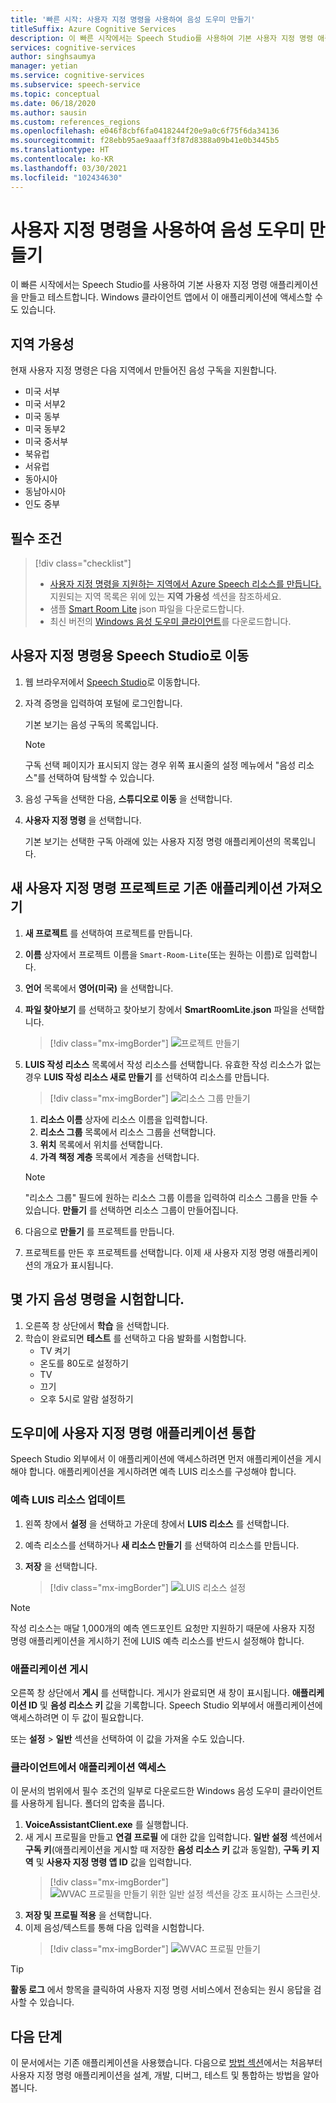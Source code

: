 ```yaml
---
title: '빠른 시작: 사용자 지정 명령을 사용하여 음성 도우미 만들기'
titleSuffix: Azure Cognitive Services
description: 이 빠른 시작에서는 Speech Studio를 사용하여 기본 사용자 지정 명령 애플리케이션을 만들고 테스트합니다.
services: cognitive-services
author: singhsaumya
manager: yetian
ms.service: cognitive-services
ms.subservice: speech-service
ms.topic: conceptual
ms.date: 06/18/2020
ms.author: sausin
ms.custom: references_regions
ms.openlocfilehash: e046f8cbf6fa0418244f20e9a0c6f75f6da34136
ms.sourcegitcommit: f28ebb95ae9aaaff3f87d8388a09b41e0b3445b5
ms.translationtype: HT
ms.contentlocale: ko-KR
ms.lasthandoff: 03/30/2021
ms.locfileid: "102434630"
---
```

# <a name="create-a-voice-assistant-using-custom-commands"></a>사용자 지정 명령을 사용하여 음성 도우미 만들기

이 빠른 시작에서는 Speech Studio를 사용하여 기본 사용자 지정 명령 애플리케이션을 만들고 테스트합니다. Windows 클라이언트 앱에서 이 애플리케이션에 액세스할 수도 있습니다.

## <a name="region-availability"></a>지역 가용성
현재 사용자 지정 명령은 다음 지역에서 만들어진 음성 구독을 지원합니다.
* 미국 서부
* 미국 서부2
* 미국 동부
* 미국 동부2
* 미국 중서부
* 북유럽
* 서유럽
* 동아시아
* 동남아시아
* 인도 중부

## <a name="prerequisites"></a>필수 조건

> [!div class="checklist"]
> * <a href="https://ms.portal.azure.com/#create/Microsoft.CognitiveServicesSpeechServices" target="_blank">사용자 지정 명령을 지원하는 지역에서 Azure Speech 리소스를 만듭니다.</a> 지원되는 지역 목록은 위에 있는 **지역 가용성** 섹션을 참조하세요.
> * 샘플 [Smart Room Lite](https://aka.ms/speech/cc-quickstart) json 파일을 다운로드합니다.
> * 최신 버전의 [Windows 음성 도우미 클라이언트](https://aka.ms/speech/va-samples-wvac)를 다운로드합니다.

## <a name="go-to-the-speech-studio-for-custom-commands"></a>사용자 지정 명령용 Speech Studio로 이동

1. 웹 브라우저에서 [Speech Studio](https://speech.microsoft.com/)로 이동합니다.
1. 자격 증명을 입력하여 포털에 로그인합니다.

   기본 보기는 음성 구독의 목록입니다.
   > [!NOTE]
   > 구독 선택 페이지가 표시되지 않는 경우 위쪽 표시줄의 설정 메뉴에서 "음성 리소스"를 선택하여 탐색할 수 있습니다.

1. 음성 구독을 선택한 다음, **스튜디오로 이동** 을 선택합니다.
1. **사용자 지정 명령** 을 선택합니다.

   기본 보기는 선택한 구독 아래에 있는 사용자 지정 명령 애플리케이션의 목록입니다.

## <a name="import-an-existing-application-as-a-new-custom-commands-project"></a>새 사용자 지정 명령 프로젝트로 기존 애플리케이션 가져오기

1. **새 프로젝트** 를 선택하여 프로젝트를 만듭니다.

1. **이름** 상자에서 프로젝트 이름을 `Smart-Room-Lite`(또는 원하는 이름)로 입력합니다.
1. **언어** 목록에서 **영어(미국)** 을 선택합니다.
1. **파일 찾아보기** 를 선택하고 찾아보기 창에서 **SmartRoomLite.json** 파일을 선택합니다.

    > [!div class="mx-imgBorder"]
    > ![프로젝트 만들기](media/custom-commands/import-project.png)

1.  **LUIS 작성 리소스** 목록에서 작성 리소스를 선택합니다. 유효한 작성 리소스가 없는 경우 **LUIS 작성 리소스 새로 만들기** 를 선택하여 리소스를 만듭니다.

    > [!div class="mx-imgBorder"]
    > ![리소스 그룹 만들기](media/custom-commands/create-new-luis-resource.png)
    
    
    1. **리소스 이름** 상자에 리소스 이름을 입력합니다.
    1. **리소스 그룹** 목록에서 리소스 그룹을 선택합니다.
    1. **위치** 목록에서 위치를 선택합니다.
    1. **가격 책정 계층** 목록에서 계층을 선택합니다.
    
    
    > [!NOTE]
    > "리소스 그룹" 필드에 원하는 리소스 그룹 이름을 입력하여 리소스 그룹을 만들 수 있습니다. **만들기** 를 선택하면 리소스 그룹이 만들어집니다.


1. 다음으로 **만들기** 를 프로젝트를 만듭니다.
1. 프로젝트를 만든 후 프로젝트를 선택합니다.
이제 새 사용자 지정 명령 애플리케이션의 개요가 표시됩니다.

## <a name="try-out-some-voice-commands"></a>몇 가지 음성 명령을 시험합니다.
1. 오른쪽 창 상단에서 **학습** 을 선택합니다.
1. 학습이 완료되면 **테스트** 를 선택하고 다음 발화를 시험합니다.
    - TV 켜기
    - 온도를 80도로 설정하기
    - TV
    - 끄기
    - 오후 5시로 알람 설정하기

## <a name="integrate-custom-commands-application-in-an-assistant"></a>도우미에 사용자 지정 명령 애플리케이션 통합
Speech Studio 외부에서 이 애플리케이션에 액세스하려면 먼저 애플리케이션을 게시해야 합니다. 애플리케이션을 게시하려면 예측 LUIS 리소스를 구성해야 합니다.  

### <a name="update-prediction-luis-resource"></a>예측 LUIS 리소스 업데이트


1. 왼쪽 창에서 **설정** 을 선택하고 가운데 창에서 **LUIS 리소스** 를 선택합니다.
1. 예측 리소스를 선택하거나 **새 리소스 만들기** 를 선택하여 리소스를 만듭니다.
1. **저장** 을 선택합니다.
    
    > [!div class="mx-imgBorder"]
    > ![LUIS 리소스 설정](media/custom-commands/set-luis-resources.png)

> [!NOTE]
> 작성 리소스는 매달 1,000개의 예측 엔드포인트 요청만 지원하기 때문에 사용자 지정 명령 애플리케이션을 게시하기 전에 LUIS 예측 리소스를 반드시 설정해야 합니다.

### <a name="publish-the-application"></a>애플리케이션 게시

오른쪽 창 상단에서 **게시** 를 선택합니다. 게시가 완료되면 새 창이 표시됩니다. **애플리케이션 ID** 및 **음성 리소스 키** 값을 기록합니다. Speech Studio 외부에서 애플리케이션에 액세스하려면 이 두 값이 필요합니다.

또는 **설정** > **일반** 섹션을 선택하여 이 값을 가져올 수도 있습니다.

### <a name="access-application-from-client"></a>클라이언트에서 애플리케이션 액세스

이 문서의 범위에서 필수 조건의 일부로 다운로드한 Windows 음성 도우미 클라이언트를 사용하게 됩니다. 폴더의 압축을 풉니다.
1. **VoiceAssistantClient.exe** 를 실행합니다.
1. 새 게시 프로필을 만들고 **연결 프로필** 에 대한 값을 입력합니다. **일반 설정** 섹션에서 **구독 키**(애플리케이션을 게시할 때 저장한 **음성 리소스 키** 값과 동일함), **구독 키 지역** 및 **사용자 지정 명령 앱 ID** 값을 입력합니다.
    > [!div class="mx-imgBorder"]
    > ![WVAC 프로필을 만들기 위한 일반 설정 섹션을 강조 표시하는 스크린샷.](media/custom-commands/create-profile.png)
1. **저장 및 프로필 적용** 을 선택합니다.
1. 이제 음성/텍스트를 통해 다음 입력을 시험합니다.
    > [!div class="mx-imgBorder"]
    > ![WVAC 프로필 만들기](media/custom-commands/conversation.png)


> [!TIP]
> **활동 로그** 에서 항목을 클릭하여 사용자 지정 명령 서비스에서 전송되는 원시 응답을 검사할 수 있습니다.

## <a name="next-steps"></a>다음 단계

이 문서에서는 기존 애플리케이션을 사용했습니다. 다음으로 [방법 섹션](./how-to-develop-custom-commands-application.md)에서는 처음부터 사용자 지정 명령 애플리케이션을 설계, 개발, 디버그, 테스트 및 통합하는 방법을 알아봅니다.